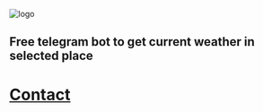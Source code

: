 ![logo](https://user-images.githubusercontent.com/69617058/172456633-6d025208-5e0a-4b0d-9842-2a630dc4d6a7.png)
## Free telegram bot to get current weather in selected place
# [Contact](https://t.me/owm_bot)
